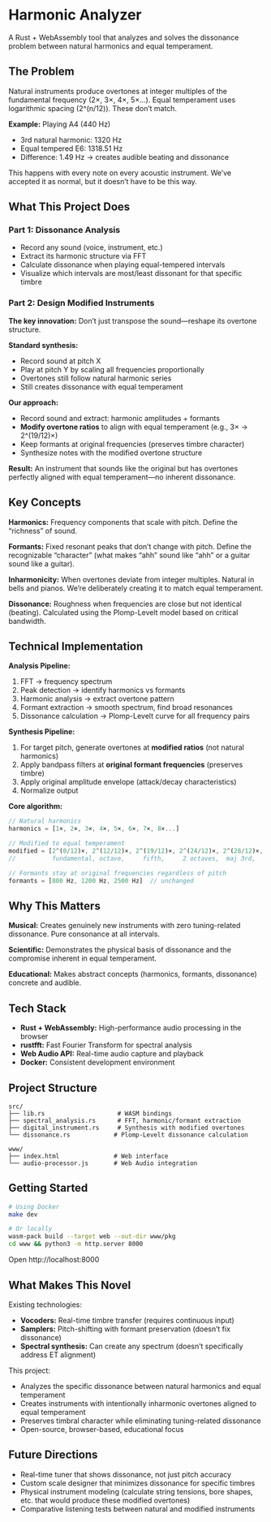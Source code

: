 # Harmonic Analyzer

A Rust + WebAssembly tool that analyzes and solves the dissonance problem between natural harmonics and equal temperament.

## The Problem

Natural instruments produce overtones at integer multiples of the fundamental frequency (2×, 3×, 4×, 5×…). Equal temperament uses logarithmic spacing (2^(n/12)). These don’t match.

**Example:** Playing A4 (440 Hz)

- 3rd natural harmonic: 1320 Hz
- Equal tempered E6: 1318.51 Hz
- Difference: 1.49 Hz → creates audible beating and dissonance

This happens with every note on every acoustic instrument. We’ve accepted it as normal, but it doesn’t have to be this way.

## What This Project Does

### Part 1: Dissonance Analysis

- Record any sound (voice, instrument, etc.)
- Extract its harmonic structure via FFT
- Calculate dissonance when playing equal-tempered intervals
- Visualize which intervals are most/least dissonant for that specific timbre

### Part 2: Design Modified Instruments

**The key innovation:** Don’t just transpose the sound—reshape its overtone structure.

**Standard synthesis:**

- Record sound at pitch X
- Play at pitch Y by scaling all frequencies proportionally
- Overtones still follow natural harmonic series
- Still creates dissonance with equal temperament

**Our approach:**

- Record sound and extract: harmonic amplitudes + formants
- **Modify overtone ratios** to align with equal temperament (e.g., 3× → 2^(19/12)×)
- Keep formants at original frequencies (preserves timbre character)
- Synthesize notes with the modified overtone structure

**Result:** An instrument that sounds like the original but has overtones perfectly aligned with equal temperament—no inherent dissonance.

## Key Concepts

**Harmonics:** Frequency components that scale with pitch. Define the “richness” of sound.

**Formants:** Fixed resonant peaks that don’t change with pitch. Define the recognizable “character” (what makes “ahh” sound like “ahh” or a guitar sound like a guitar).

**Inharmonicity:** When overtones deviate from integer multiples. Natural in bells and pianos. We’re deliberately creating it to match equal temperament.

**Dissonance:** Roughness when frequencies are close but not identical (beating). Calculated using the Plomp-Levelt model based on critical bandwidth.

## Technical Implementation

**Analysis Pipeline:**

1. FFT → frequency spectrum
1. Peak detection → identify harmonics vs formants
1. Harmonic analysis → extract overtone pattern
1. Formant extraction → smooth spectrum, find broad resonances
1. Dissonance calculation → Plomp-Levelt curve for all frequency pairs

**Synthesis Pipeline:**

1. For target pitch, generate overtones at **modified ratios** (not natural harmonics)
1. Apply bandpass filters at **original formant frequencies** (preserves timbre)
1. Apply original amplitude envelope (attack/decay characteristics)
1. Normalize output

**Core algorithm:**

```rust
// Natural harmonics
harmonics = [1×, 2×, 3×, 4×, 5×, 6×, 7×, 8×...]

// Modified to equal temperament
modified = [2^(0/12)×, 2^(12/12)×, 2^(19/12)×, 2^(24/12)×, 2^(28/12)×, 2^(31/12)×, 2^(34/12)×, 2^(36/12)×...]
//          fundamental, octave,     fifth,     2 octaves,  maj 3rd,     perf 5th,    min 7th,     3 octaves

// Formants stay at original frequencies regardless of pitch
formants = [800 Hz, 1200 Hz, 2500 Hz]  // unchanged
```

## Why This Matters

**Musical:** Creates genuinely new instruments with zero tuning-related dissonance. Pure consonance at all intervals.

**Scientific:** Demonstrates the physical basis of dissonance and the compromise inherent in equal temperament.

**Educational:** Makes abstract concepts (harmonics, formants, dissonance) concrete and audible.

## Tech Stack

- **Rust + WebAssembly:** High-performance audio processing in the browser
- **rustfft:** Fast Fourier Transform for spectral analysis
- **Web Audio API:** Real-time audio capture and playback
- **Docker:** Consistent development environment

## Project Structure

```
src/
├── lib.rs                    # WASM bindings
├── spectral_analysis.rs      # FFT, harmonic/formant extraction
├── digital_instrument.rs     # Synthesis with modified overtones
└── dissonance.rs            # Plomp-Levelt dissonance calculation

www/
├── index.html               # Web interface
└── audio-processor.js       # Web Audio integration
```

## Getting Started

```bash
# Using Docker
make dev

# Or locally
wasm-pack build --target web --out-dir www/pkg
cd www && python3 -m http.server 8000
```

Open http://localhost:8000

## What Makes This Novel

Existing technologies:

- **Vocoders:** Real-time timbre transfer (requires continuous input)
- **Samplers:** Pitch-shifting with formant preservation (doesn’t fix dissonance)
- **Spectral synthesis:** Can create any spectrum (doesn’t specifically address ET alignment)

This project:

- Analyzes the specific dissonance between natural harmonics and equal temperament
- Creates instruments with intentionally inharmonic overtones aligned to equal temperament
- Preserves timbral character while eliminating tuning-related dissonance
- Open-source, browser-based, educational focus

## Future Directions

- Real-time tuner that shows dissonance, not just pitch accuracy
- Custom scale designer that minimizes dissonance for specific timbres
- Physical instrument modeling (calculate string tensions, bore shapes, etc. that would produce these modified overtones)
- Comparative listening tests between natural and modified instruments